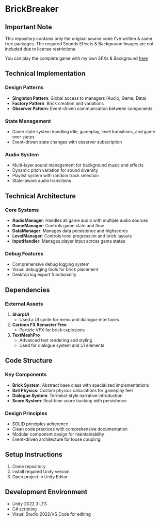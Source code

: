 # BrickBreaker

## Important Note
This repository contains only the original source code I've written & some free packages. The required Sounds Effects & Background Images are not included due to license restrictions. 

You can play the complete game with my own SFXs & Background [here](https://play.unity.com/en/games/da648cc4-0b29-486f-920c-1dab22288477/brick-breaker)

## Technical Implementation

### Design Patterns
- **Singleton Pattern**: Global access to managers (Audio, Game, Data)
- **Factory Pattern**: Brick creation and variations
- **Observer Pattern**: Event-driven communication between components


### State Management
- Game state system handling idle, gameplay, level transitions, and game over states
- Event-driven state changes with observer subscription

### Audio System
- Multi-layer sound management for background music and effects
- Dynamic pitch variation for sound diversity
- Playlist system with random track selection
- State-aware audio transitions

## Technical Architecture

### Core Systems
- **AudioManager**: Handles all game audio with multiple audio sources
- **GameManager**: Controls game state and flow
- **DataManager**: Manages data persistence and highscores
- **LevelManager**: Controls level progression and brick layouts
- **InputHandler**: Manages player input across game states

### Debug Features
- Comprehensive debug logging system
- Visual debugging tools for brick placement
- Desktop log export functionality

## Dependencies

### External Assets
1. **SharpUI**
   - Used a UI sprite for menu and dialogue interfaces
2. **Cartoon FX Remaster Free**
   - Particle VFX for brick explosions
3. **TextMeshPro**
   - Advanced text rendering and styling
   - Used for dialogue system and UI elements

## Code Structure

### Key Components
- **Brick System**: Abstract base class with specialized implementations
- **Ball Physics**: Custom physics calculations for gameplay feel
- **Dialogue System**: Terminal-style narrative introduction
- **Score System**: Real-time score tracking with persistence

### Design Principles
- SOLID principles adherence
- Clean code practices with comprehensive documentation
- Modular component design for maintainability
- Event-driven architecture for loose coupling

## Setup Instructions
1. Clone repository
2. Install required Unity version
3. Open project in Unity Editor

## Development Environment
- Unity 2022.3 LTS
- C# scripting
- Visual Studio 2022/VS Code for editing
